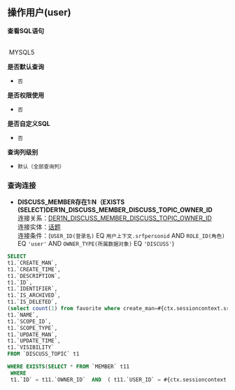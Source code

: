 ## 操作用户(user) <!-- {docsify-ignore-all} -->



<p class="panel-title"><b>查看SQL语句</b></p>
<br>

<el-row>
&nbsp;<el-tag @click="MYSQL5 = true">MYSQL5</el-tag>
</el-row>

<br>
<p class="panel-title"><b>是否默认查询</b></p>

* `否`

<p class="panel-title"><b>是否权限使用</b></p>

* `否`

<p class="panel-title"><b>是否自定义SQL</b></p>

* `否`

<p class="panel-title"><b>查询列级别</b></p>

* `默认（全部查询列）`




### 查询连接
* **DISCUSS_MEMBER存在1:N（EXISTS (SELECT)DER1N_DISCUSS_MEMBER_DISCUSS_TOPIC_OWNER_ID**<br>
连接关系：[DER1N_DISCUSS_MEMBER_DISCUSS_TOPIC_OWNER_ID](der/DER1N_DISCUSS_MEMBER_DISCUSS_TOPIC_OWNER_ID)<br>
连接实体：[话题](module/Team/discuss_topic)<br>
连接条件：(`USER_ID(登录名)` EQ `用户上下文.srfpersonid` AND `ROLE_ID(角色)` EQ `'user'` AND `OWNER_TYPE(所属数据对象)` EQ `'DISCUSS'`)<br>




<el-dialog v-model="MYSQL5" title="MYSQL5">

```sql
SELECT
t1.`CREATE_MAN`,
t1.`CREATE_TIME`,
t1.`DESCRIPTION`,
t1.`ID`,
t1.`IDENTIFIER`,
t1.`IS_ARCHIVED`,
t1.`IS_DELETED`,
(select count(1) from favorite where create_man=#{ctx.sessioncontext.srfpersonid} and OWNER_ID=t1.`ID` ) AS `IS_FAVORITE`,
t1.`NAME`,
t1.`SCOPE_ID`,
t1.`SCOPE_TYPE`,
t1.`UPDATE_MAN`,
t1.`UPDATE_TIME`,
t1.`VISIBILITY`
FROM `DISCUSS_TOPIC` t1 

WHERE EXISTS(SELECT * FROM `MEMBER` t11 
 WHERE 
 t1.`ID` = t11.`OWNER_ID`  AND  ( t11.`USER_ID` = #{ctx.sessioncontext.srfpersonid}  AND  t11.`ROLE_ID` = 'user'  AND  t11.`OWNER_TYPE` = 'DISCUSS' ) )
```

</el-dialog>

<script>
 const { createApp } = Vue
  createApp({
    data() {
      return {
                MYSQL5 : false
        
      }
    },
    methods: {
    }
  }).use(ElementPlus).mount('#app')
</script>